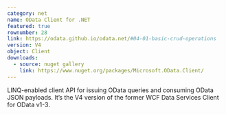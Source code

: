 ```yaml
---
category: net
name: OData Client for .NET
featured: true
rownumber: 28
link: https://odata.github.io/odata.net/#04-01-basic-crud-operations
version: V4
object: Client
downloads:
  - source: nuget gallery
    link: https://www.nuget.org/packages/Microsoft.OData.Client/
---
```

LINQ-enabled client API for issuing OData queries and consuming OData JSON payloads. It’s the V4 version of the former WCF Data Services Client for OData v1-3.
